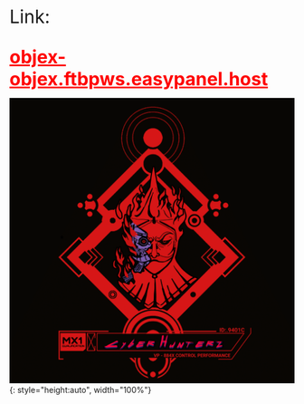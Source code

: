 <p style="font-size:32px">Link: </p><a href="https://objex-objex.ftbpws.easypanel.host/login/aluno" style="color:red; font-size:32px; text-align:justify"><strong>objex-objex.ftbpws.easypanel.host</strong></a>


![Brasão CyberHunterz](assets/menor.png){: style="height:auto", width="100%"}
